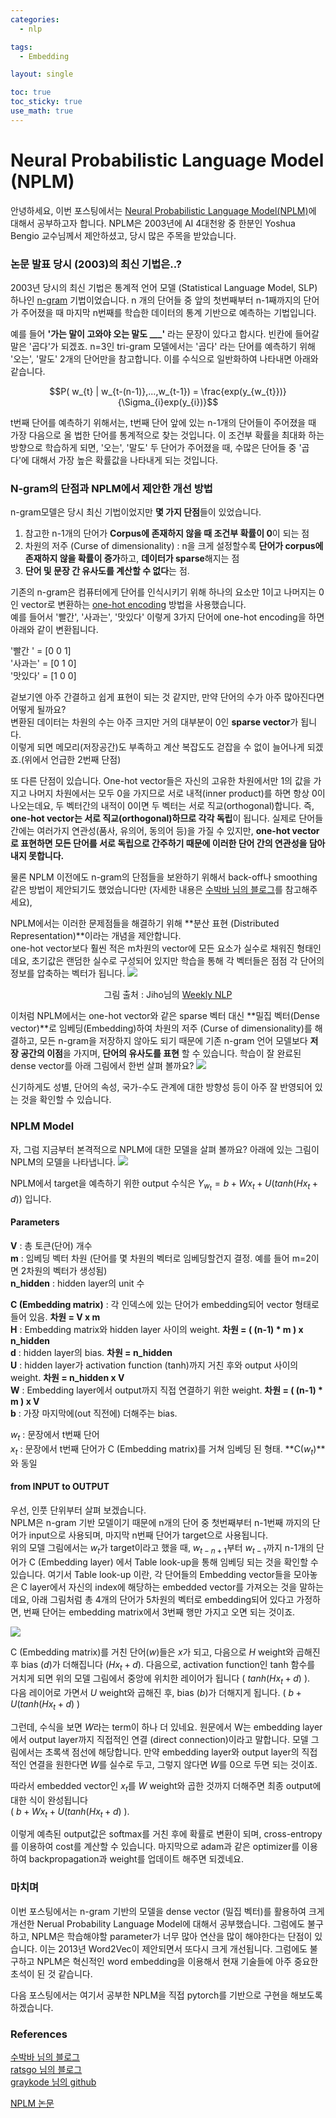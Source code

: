 ```yaml
---
categories:
  - nlp

tags:
  - Embedding

layout: single

toc: true
toc_sticky: true
use_math: true
---
```


# Neural Probabilistic Language Model (NPLM)

안녕하세요, 이번 포스팅에서는 [Neural Probabilistic Language Model(NPLM)](https://www.jmlr.org/papers/volume3/bengio03a/bengio03a.pdf)에 대해서 공부하고자 합니다.
NPLM은 2003년에 AI 4대천왕 중 한분인 Yoshua Bengio 교수님께서 제안하셨고, 당시 많은 주목을 받았습니다.    

### 논문 발표 당시 (2003)의 최신 기법은..?

2003년 당시의 최신 기법은 통계적 언어 모델 (Statistical Language Model, SLP) 하나인 [n-gram](https://en.wikipedia.org/wiki/N-gram) 기법이었습니다. n 개의 단어들 중 앞의 첫번째부터 n-1째까지의 단어가 주어졌을 때 마지막 n번째를 학습한 데이터의 통계 기반으로 예측하는 기법입니다.  

예를 들어 **'가는 말이 고와야 오는 말도 ___'** 라는 문장이 있다고 합시다. 빈칸에 들어갈 말은 '곱다'가 되겠죠. n=3인 tri-gram 모델에서는 '곱다' 라는 단어를 예측하기 위해 '오는', '말도' 2개의 단어만을 참고합니다. 이를 수식으로 일반화하여 나타내면 아래와 같습니다.  


$$P( w_{t} | w_{t-(n-1)},...,w_{t-1}) = \frac{exp(y_{w_{t}})}{\Sigma_{i}exp(y_{i})}$$


t번째 단어를 예측하기 위해서는, t번째 단어 앞에 있는 n-1개의 단어들이 주어졌을 때 가장 다음으로 올 법한 단어를 통계적으로 찾는 것입니다. 이 조건부 확률을 최대화 하는방향으로 학습하게 되면, '오는', '말도' 두 단어가 주어졌을 때, 수많은 단어들 중 '곱다'에 대해서 가장 높은 확률값을 나타내게 되는 것입니다.


### N-gram의 단점과 NPLM에서 제안한 개선 방법

n-gram모델은 당시 최신 기법이었지만 **몇 가지 단점**들이 있었습니다.  


1. 참고한 n-1개의 단어가 **Corpus에 존재하지 않을 때 조건부 확률이 0**이 되는 점
2. 차원의 저주 (Curse of dimensionality) : n을 크게 설정할수록 **단어가 corpus에 존재하지 않을 확률이 증가**하고, **데이터가 sparse**해지는 점
3. **단어 및 문장 간 유사도를 계산할 수 없다**는 점.

기존의 n-gram은 컴퓨터에게 단어를 인식시키기 위해 하나의 요소만 1이고 나머지는 0인 vector로 변환하는 [one-hot encoding](https://en.wikipedia.org/wiki/One-hot) 방법을 사용했습니다.  
  예를 들어서 '빨간', '사과는', '맛있다' 이렇게 3가지 단어에 one-hot encoding을 하면 아래와 같이 변환됩니다.

'빨간  ' = [0 0 1]  
'사과는' = [0 1 0]  
'맛있다' = [1 0 0]


겉보기엔 아주 간결하고 쉽게 표현이 되는 것 같지만, 만약 단어의 수가 아주 많아진다면 어떻게 될까요?  
변환된 데이터는 차원의 수는 아주 크지만 거의 대부분이 0인 **sparse vector**가 됩니다.  
이렇게 되면 메모리(저장공간)도 부족하고 계산 복잡도도 걷잡을 수 없이 늘어나게 되겠죠.(위에서 언급한 2번째 단점)

또 다른 단점이 있습니다. One-hot vector들은 자신의 고유한 차원에서만 1의 값을 가지고 나머지 차원에서는 모두 0을 가지므로 서로 내적(inner product)를 하면 항상 0이 나오는데요, 두 벡터간의 내적이 0이면 두 벡터는 서로 직교(orthogonal)합니다. 즉, **one-hot vector는 서로 직교(orthogonal)하므로 각각 독립**이 됩니다. 실제로 단어들 간에는 여러가지 연관성(품사, 유의어, 동의어 등)을 가질 수 있지만, **one-hot vector로 표현하면 모든 단어를 서로 독립으로 간주하기 때문에 이러한 단어 간의 연관성을 담아내지 못합니다.**

물론 NPLM 이전에도 n-gram의 단점들을 보완하기 위해서 back-off나 smoothing 같은 방법이 제안되기도 했었습니다만 (자세한 내용은 [수박바 님의 블로그](https://soobarkbar.tistory.com/8)를 참고해주세요),

NPLM에서는 이러한 문제점들을 해결하기 위해 **분산 표현 (Distributed Representation)**이라는 개념을 제안합니다.  
one-hot vector보다 훨씬 적은 m차원의 vector에 모든 요소가 실수로 채워진 형태인데요, 초기값은 랜덤한 실수로 구성되어 있지만 학습을 통해 각 벡터들은 점점 각 단어의 정보를 압축하는 벡터가 됩니다. ![](../images/NPLM/embedding.png) <center> 그림 출처 : Jiho님의 [Weekly NLP](https://jiho-ml.com/weekly-nlp-4/) </center>

이처럼 NPLM에서는 one-hot vector와 같은 sparse 벡터 대신 **밀집 벡터(Dense vector)**로 임베딩(Embedding)하여 차원의 저주 (Curse of dimensionality)를 해결하고, 모든 n-gram을 저장하지 않아도 되기 때문에 기존 n-gram 언어 모델보다 **저장 공간의 이점**을 가지며, **단어의 유사도를 표현** 할 수 있습니다. 학습이 잘 완료된 dense vector를 아래 그림에서 한번 살펴 볼까요?
![](../images/NPLM/representation.png)




신기하게도 성별, 단어의 속성, 국가-수도 관계에 대한 방향성 등이 아주 잘 반영되어 있는 것을 확인할 수 있습니다.

### NPLM Model

자, 그럼 지금부터 본격적으로 NPLM에 대한 모델을 살펴 볼까요?
아래에 있는 그림이 NPLM의 모델을 나타냅니다.
![](../images/NPLM/model.png)


NPLM에서 target을 예측하기 위한 output 수식은 $Y_{w_{t}} = b + Wx_{t} + U( tanh(Hx_{t}+d) )$ 입니다.      

#### Parameters

**V** : 총 토큰(단어) 개수   
**m** : 임베딩 벡터 차원 (단어를 몇 차원의 벡터로 임베딩할건지 결정. 예를 들어 m=2이면 2차원의 벡터가 생성됨)   
**n_hidden** : hidden layer의 unit 수   


**C (Embedding matrix)** : 각 인덱스에 있는 단어가 embedding되어 vector 형태로 들어 있음. **차원 = V x m**    
**H** : Embedding matrix와 hidden layer 사이의 weight. **차원 = ( (n-1) * m ) x n_hidden**   
**d** : hidden layer의 bias. **차원 = n_hidden**       
**U** : hidden layer가 activation function (tanh)까지 거친 후와 output 사이의 weight. **차원 = n_hidden x V**   
**W** : Embedding layer에서 output까지 직접 연결하기 위한 weight. **차원 = ( (n-1) * m ) x V**   
**b** : 가장 마지막에(out 직전에) 더해주는 bias.   

$w_{t}$ : 문장에서 t번째 단어   
$x_{t}$ : 문장에서 t번째 단어가 C (Embedding matrix)를 거쳐 임베딩 된 형태. **C($w_{t}$)**와 동일


#### from INPUT to OUTPUT
우선, 인풋 단위부터 살펴 보겠습니다.  
NPLM은 n-gram 기반 모델이기 때문에 n개의 단어 중 첫번째부터 n-1번째 까지의 단어가 input으로 사용되며, 마지막 n번째 단어가 target으로 사용됩니다.   
위의 모델 그림에서는 $w_{t}$가 target이라고 했을 때, $w_{t-n+1}$부터 $w_{t-1}$까지 n-1개의 단어가 C (Embedding layer) 에서 Table look-up을 통해 임베딩 되는 것을 확인할 수 있습니다. 여기서 Table look-up 이란, 각 단어들의 Embedding vector들을 모아놓은 C layer에서 자신의 index에 해당하는 embedded vector를 가져오는 것을 말하는데요, 아래 그림처럼 총 4개의 단어가 5차원의 벡터로 embedding되어 있다고 가정하면, 번째 단어는 embedding matrix에서 3번째 행만 가지고 오면 되는 것이죠.

![](../images/NPLM/lookup.png)

C (Embedding matrix)를 거친 단어($w$)들은 $x$가 되고, 다음으로 $H$ weight와 곱해진 후 bias ($d$)가 더해집니다 ($Hx_{t} + d$).
다음으로, activation function인 tanh 함수를 거치게 되면 위의 모델 그림에서 중앙에 위치한 레이어가 됩니다 ( $tanh(Hx_{t} + d)$ ).   
다음 레이어로 가면서 $U$ weight와 곱해진 후, bias ($b$)가 더해지게 됩니다. ( $b + U( tanh(Hx_{t} + d)$ )   

그런데, 수식을 보면 $W$라는 term이 하나 더 있네요. 원문에서 W는 embedding layer에서 output layer까지 직접적인 연결 (direct connection)이라고 말합니다. 모델 그림에서는 초록색 점선에 해당합니다. 만약 embedding layer와 output layer의 직접적인 연결을 원한다면 $W$를 실수로 두고, 그렇지 않다면 $W$를 0으로 두면 되는 것이죠.  

따라서 embedded vector인 $x_{t}$를 $W$ weight와 곱한 것까지 더해주면 최종 output에 대한 식이 완성됩니다   
( $b + Wx_{t} + U( tanh(Hx_{t} + d)$ ).

이렇게 예측된 output값은 softmax를 거친 후에 확률로 변환이 되며, cross-entropy를 이용하여 cost를 계산할 수 있습니다.
마지막으로 adam과 같은 optimizer를 이용하여 backpropagation과 weight를 업데이트 해주면 되겠네요.

### 마치며

이번 포스팅에서는 n-gram 기반의 모델을 dense vector (밀집 벡터)를 활용하여 크게 개선한 Nerual Probability Language Model에 대해서 공부했습니다. 그럼에도 불구하고, NPLM은 학습해야할 parameter가 너무 많아 연산을 많이 해야한다는 단점이 있습니다. 이는 2013년 Word2Vec이 제안되면서 또다시 크게 개선됩니다. 그럼에도 불구하고 NPLM은 혁신적인 word embedding을 이용해서 현재 기술들에 아주 중요한 초석이 된 것 같습니다.

다음 포스팅에서는 여기서 공부한 NPLM을 직접 pytorch를 기반으로 구현을 해보도록 하겠습니다.

### References
[수박바 님의 블로그](https://soobarkbar.tistory.com/8)   
[ratsgo 님의 블로그](https://ratsgo.github.io/from%20frequency%20to%20semantics/2017/03/29/NNLM/)   
[graykode 님의 github](https://github.com/graykode/nlp-tutorial/blob/master/1-1.NNLM/NNLM.py)   

[NPLM 논문](https://www.jmlr.org/papers/volume3/bengio03a/bengio03a.pdf)
